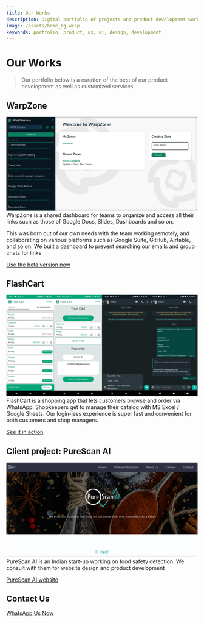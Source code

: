 ```yaml
---
title: Our Works
description: Digital portfolio of projects and product development works done by WIOS Desgins
image: /assets/home_bg.webp
keywords: portfolio, product, ux, ui, design, development
---
```

# Our Works

>Our portfolio below is a curation of the best of our product development as well as customized services.

## WarpZone
![WarpZone Screenshot](/assets/warpzone.png)
WarpZone is a shared dashboard for teams to organize 
and access all their links such as those of Google Docs,
Slides, Dashboards and so on.

This was born out of our own needs with the team working remotely, 
and collaborating on various platforms such as Google Suite, GitHub, 
Airtable, and so on. We built a dashboard to prevent searching our emails and group chats for links

<a href="https://warpzone.tech" class="btn">Use the beta version now</a>

## FlashCart
![FlashCart Screenshots](/assets/flashcart.png)
FlashCart is a shopping app that lets customers browse and order via
WhatsApp. Shopkeepers get to manage their catalog with MS Excel / Google Sheets.
Our login-less experience is super fast and convenient for both customers and shop managers.

<a href="https://https://flc4.netlify.app/" class="btn">See it in action</a>


## Client project: PureScan AI
![PureScan AI](/assets/purescan.png)
PureScan AI is an Indian start-up working on food safety detection. We consult
with them for website design and product development

<a href="https://purescanai.com/" class="btn">PureScan AI website</a>


## Contact Us
 
<a href="https://wa.me/919901297970" class="btn">WhatsApp Us Now</a>
